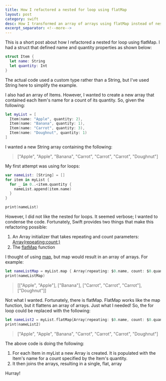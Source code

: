 ```yaml
---
title: How I refactored a nested for loop using flatMap
layout: post
category: swift
desc: How I transformed an array of arrays using flatMap instead of nested for loops.
excerpt_separator: <!--more-->
---
```


This is a short post about how I refactored a nested for loop using flatMap. I had a struct that defined name and quantity properties as shown below: 

```swift
struct Item {
  let name: String
  let quantity: Int
}
```


The actual code used a custom type rather than a String, but I've used String here to simplify the example. 

<!--more-->

I also had an array of Items. However, I wanted to create a new array that contained each Item's name for a count of its quantity. So, given the following: 


```swift
let myList = [
  Item(name: "Apple", quantity: 2),
  Item(name: "Banana", quantity: 1),
  Item(name: "Carrot", quantity: 3),
  Item(name: "Doughnut", quantity: 1)
]
```

I wanted a new String array containing the following:

 
> ["Apple", "Apple", "Banana", "Carrot", "Carrot", "Carrot", "Doughnut"]


My first attempt was using for loops:

```swift
var nameList: [String] = []
for item in myList {
  for _ in 0..<item.quantity {
    nameList.append(item.name)
  }
}

print(nameList)
```

However, I did not like the nested for loops.  It seemed verbose; I wanted to condense the code. Fortunately, Swift provides two things that make this refactoring possible:

1. An Array initializer that takes repeating and count parameters: [Array(repeating:count:)](https://developer.apple.com/documentation/swift/array/1641692-init)
1. The [flatMap](https://developer.apple.com/documentation/swift/array/3126947-flatmap) function

I thought of using [map](https://developer.apple.com/documentation/swift/array/3017522-map), but map would result in an array of arrays. For example:

```swift
let nameListMap = myList.map { Array(repeating: $0.name, count: $0.quantity) }
print(nameListMap)
```


> [["Apple", "Apple"], ["Banana"], ["Carrot", "Carrot", "Carrot"], ["Doughnut"]]


Not what I wanted. Fortunately, there is flatMap. FlatMap works like the map function, but it flattens an array of arrays. Just what I needed! So, the for loop could be replaced with the following:

```swift
let nameList2 = myList.flatMap{Array(repeating: $0.name, count: $0.quantity)}
print(nameList2)
```

> ["Apple", "Apple", "Banana", "Carrot", "Carrot", "Carrot", "Doughnut"]

The above code is doing the following:
1. For each Item in myList a new Array is created. It is populated with the Item's name for a count specified by the Item's quantity.
1. It then joins the arrays, resulting in a single, flat, array


Hurray! 


